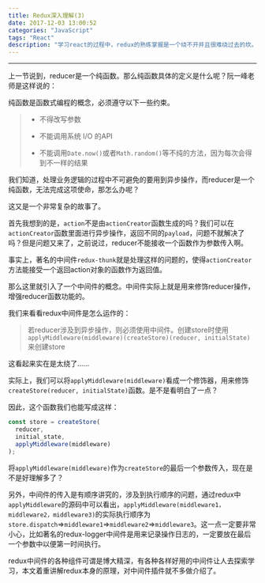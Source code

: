 ```yaml
---
title: Redux深入理解(3)
date: 2017-12-03 13:00:52
categories: "JavaScript"
tags: "React"
description: "学习react的过程中，redux的熟练掌握是一个绕不开并且很难绕过去的坎。接触react已经有一段时间了，甚至连一些小项目都用react做了不少了，但redux的使用上还是有诸多不理解不熟练的地方。正好有很长一段时间没有更过博客了，就从这里着手，增强一下自己的理解。"
---
```


---

上一节说到，reducer是一个纯函数。那么纯函数具体的定义是什么呢？阮一峰老师是这样说的：

纯函数是函数式编程的概念，必须遵守以下一些约束。

> - 不得改写参数
>
>
> - 不能调用系统 I/O 的API
>
>
> - 不能调用`Date.now()`或者`Math.random()`等不纯的方法，因为每次会得到不一样的结果



我们知道，处理业务逻辑的过程中不可避免的要用到异步操作，而reducer是一个纯函数，无法完成这项使命，那怎么办呢？

这又是一个非常复杂的故事了。

首先我想到的是，`action`不是由`actionCreator`函数生成的吗？我们可以在`actionCreator`函数里面进行异步操作，返回不同的`payload`，问题不就解决了吗？但是问题又来了，之前说过，reducer不能接收一个函数作为参数传入啊。

事实上，著名的中间件`redux-thunk`就是处理这样的问题的，使得`actionCreator`方法能接受一个返回action对象的函数作为返回值。

那么这里就引入了一个中间件的概念。中间件实际上就是用来修饰reducer操作，增强reducer函数功能的。

我们来看看redux中间件是怎么运作的：

> 若reducer涉及到异步操作，则必须使用中间件。创建store时使用`applyMiddleware(middleware)(createStore)(reducer, initialState)`来创建store

这看起来实在是太绕了……

实际上，我们可以将`applyMiddleware(middleware)`看成一个修饰器，用来修饰`createStore(reducer, initialState)`函数。是不是看明白了一点？

因此，这个函数我们也能写成这样：

```js
const store = createStore(
  reducer,
  initial_state,
  applyMiddleware(middleware)
);
```

将`applyMiddleware(middleware)`作为`createStore`的最后一个参数传入，现在是不是好理解多了？

另外，中间件的传入是有顺序讲究的，涉及到执行顺序的问题，通过redux中`applyMiddleware`的源码中可以看出，`applyMiddleware(middleware1，middleware2，middleware3)`的实际执行顺序为`store.dispatch`=>`middleware1`=>`middleware2`=>`middleware3`。这一点一定要非常小心，比如著名的redux-logger中间件是用来记录操作日志的，一定要放在最后一个参数中以便第一时间执行。



redux中间件的各种组件可谓是博大精深，有各种各样好用的中间件让人去探索学习，本文着重讲解redux本身的原理，对中间件插件就不多做介绍了。

